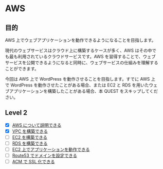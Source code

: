 # AWS

## 目的

AWS 上でウェブアプリケーションを動作できるようになることを目指します。

現代のウェブサービスはクラウド上に構築するケースが多く、AWS はその中でも最も利用されているクラウドサービスです。AWS を習得することで、ウェブサービスを公開できるようになると同時に、ウェブサービスの仕組みを理解することができます。

今回は AWS 上で WordPress を動作させることを目指します。すでに AWS 上で WordPress を動作させたことがある場合、または EC2 と RDS を用いたウェブアプリケーションを構築したことがある場合、本 QUEST をスキップしてください。

## Level 2

- [x] [AWS について説明できる](/quest/technologies/aws/AWS.md)
- [x] [VPC を構築できる](/quest/technologies/aws/VPC.md)
- [ ] [EC2 を構築できる](/quest/technologies/aws/EC2.md)
- [ ] [RDS を構築できる](/quest/technologies/aws/RDS.md)
- [ ] [EC2 上でアプリケーションを動作できる](/quest/technologies/aws/APPLICATION_ON_EC2.md)
- [ ] [Route53 でドメインを設定できる](/quest/technologies/aws/ROUTE53.md)
- [ ] [ACM で SSL 化できる](/quest/technologies/aws/ACM.md)
